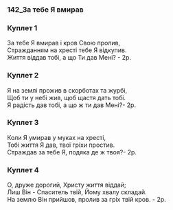 ### 142_За тебе Я вмирав
### Куплет 1
За тебе Я вмирав і кров Свою пролив,<br/>Стражданням на хресті тебе Я відкупив.<br/>Життя віддав тобі, а що Ти дав Мені? - 2р.
### Куплет 2
Я на землі прожив в скорботах та журбі,<br/>Щоб ти у небі жив, щоб щастя дать тобі.<br/>Я радість дав тобі, а що ж ти дав Мені?- 2р.
### Куплет 3
Коли Я умирав у муках на хресті,<br/>Тобі життя Я дав, твої гріхи простив.<br/>Страждав за тебе Я, подяка де ж твоя?- 2р.
### Куплет 4
О, друже дорогий, Христу життя віддай;<br/>Лиш Він - Спаситель твій, Йому хвалу складай.<br/>На землю Він прийшов, пролив за гріх твій кров.  - 2р.
